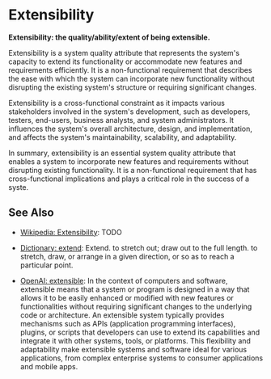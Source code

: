 # Extensibility

**Extensibility: the quality/ability/extent of being extensible.**

<span data-chatgpt-prompt="explain extensibility (system quality attribute, cross-functional constraint, non-functional requirement)">

Extensibility is a system quality attribute that represents the system's capacity to extend its functionality or accommodate new features and requirements efficiently. It is a non-functional requirement that describes the ease with which the system can incorporate new functionality without disrupting the existing system's structure or requiring significant changes.

Extensibility is a cross-functional constraint as it impacts various stakeholders involved in the system's development, such as developers, testers, end-users, business analysts, and system administrators. It influences the system's overall architecture, design, and implementation, and affects the system's maintainability, scalability, and adaptability.

In summary, extensibility is an essential system quality attribute that enables a system to incorporate new features and requirements without disrupting existing functionality. It is a non-functional requirement that has cross-functional implications and plays a critical role in the success of a syste.

</span>

## See Also

* [Wikipedia: Extensibility](https://wikipedia.org/wiki/Extensibility): TODO

* [Dictionary: extend](https://www.dictionary.com/browse/extend): Extend. to stretch out; draw out to the full length. to stretch, draw, or arrange in a given direction, or so as to reach a particular point.

* [OpenAI: extensible](https:://openai.com): <span data-chatgpt-prompt="define extensible (computers and software)">In the context of computers and software, extensible means that a system or program is designed in a way that allows it to be easily enhanced or modified with new features or functionalities without requiring significant changes to the underlying code or architecture. An extensible system typically provides mechanisms such as APIs (application programming interfaces), plugins, or scripts that developers can use to extend its capabilities and integrate it with other systems, tools, or platforms. This flexibility and adaptability make extensible systems and software ideal for various applications, from complex enterprise systems to consumer applications and mobile apps.</span>

